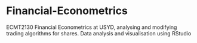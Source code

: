 # Financial-Econometrics

ECMT2130 Financial Econometrics at USYD, analysing and modifying trading algorithms for shares. Data analysis and visualisation using RStudio
